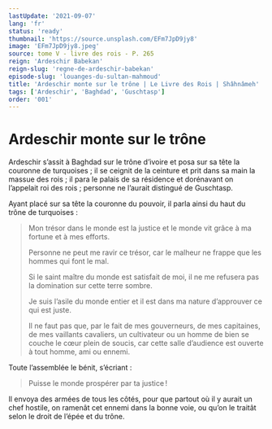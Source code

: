 ```yaml
---
lastUpdate: '2021-09-07'
lang: 'fr'
status: 'ready'
thumbnail: 'https://source.unsplash.com/EFm7JpD9jy8'
image: 'EFm7JpD9jy8.jpeg'
source: tome V - livre des rois - P. 265
reign: 'Ardeschir Babekan'
reign-slug: 'regne-de-ardeschir-babekan'
episode-slug: 'louanges-du-sultan-mahmoud'
title: 'Ardeschir monte sur le trône | Le Livre des Rois | Shâhnâmeh'
tags: ['Ardeschir', 'Baghdad', 'Guschtasp']
order: '001'
---
```


<!-- LTeX: language=fr -->

# Ardeschir monte sur le trône

Ardeschir s’assit à Baghdad sur le trône d’ivoire et posa sur sa tête la couronne de turquoises ; il se ceignit de la ceinture et prit dans sa main la massue des rois ; il para le palais de sa résidence et dorénavant on l’appelait roi des rois ; personne ne l’aurait distingué de Guschtasp.

Ayant placé sur sa tête la couronne du pouvoir, il parla ainsi du haut du trône de turquoises :

> Mon trésor dans le monde est la justice et le monde vit grâce à ma fortune et à mes efforts.
>
> Personne ne peut me ravir ce trésor, car le malheur ne frappe que les hommes qui font le mal.
>
> Si le saint maître du monde est satisfait de moi, il ne me refusera pas la domination sur cette terre sombre.
>
> Je suis l’asile du monde entier et il est dans ma nature d’approuver ce qui est juste.
>
> Il ne faut pas que, par le fait de mes gouverneurs, de mes capitaines, de mes vaillants cavaliers, un cultivateur ou un homme de bien se couche le cœur plein de soucis, car cette salle d’audience est ouverte à tout homme, ami ou ennemi.

Toute l’assemblée le bénit, s’écriant :

> Puisse le monde prospérer par ta justice !

Il envoya des armées de tous les côtés, pour que partout où il y aurait un chef hostile, on ramenât cet ennemi dans la bonne voie, ou qu’on le traitât selon le droit de l’épée et du trône.
